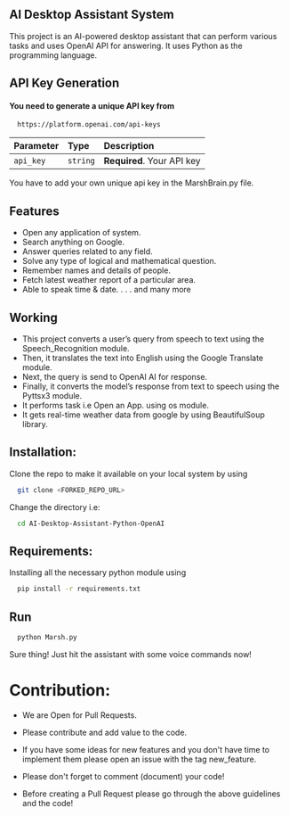 
## AI Desktop Assistant System

This project is an AI-powered desktop assistant that can perform various tasks and uses  OpenAI API for answering. 
It uses Python as the programming language. 


## API Key Generation

#### You need to generate a unique API key from  

```http
  https://platform.openai.com/api-keys
```

| Parameter | Type     | Description                |
| :-------- | :------- | :------------------------- |
| `api_key` | `string` | **Required**. Your API key |

You have to add your own unique api key in the MarshBrain.py file.






## Features

- Open any application of system.
- Search anything on Google.
- Answer queries related to any field. 
- Solve any type of logical and mathematical question.
- Remember names and details of people.
- Fetch latest weather report of a particular area.
- Able to speak time & date.
.
.
. and many more 


## Working
- This project converts a user’s query from speech to text using the Speech_Recognition module. 
- Then, it translates the text into English using the Google Translate module. 
- Next, the query is send to  OpenAI AI for response. 
- Finally, it converts the model’s response from text to speech using the Pyttsx3 module.
- It performs task i.e Open an App. using os module.
- It gets real-time weather data from google by using BeautifulSoup library.
 
## Installation:

Clone the repo to make it available on your local system by using 

```bash
  git clone <FORKED_REPO_URL>
```
Change the directory i.e: 

```bash
  cd AI-Desktop-Assistant-Python-OpenAI
```
## Requirements:

Installing all the necessary python module using 

```bash
  pip install -r requirements.txt
```
## Run

 

```bash
  python Marsh.py
```

Sure thing! Just hit the assistant with some voice commands now!


# Contribution:


- We are Open for Pull Requests.
- Please contribute and add value to the code.
- If you have some ideas for new features and you don't have time to implement them please open an issue with the tag new_feature.
- Please don't forget to comment (document) your code!

- Before creating a Pull Request please go through the above guidelines and the code!
